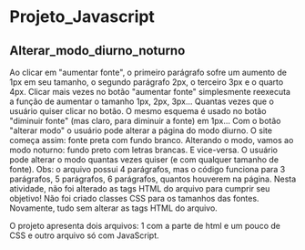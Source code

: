# Projeto_Javascript
 ## Alterar_modo_diurno_noturno

 Ao clicar em "aumentar fonte", o primeiro parágrafo sofre um aumento de 1px em seu tamanho, o segundo parágrafo 2px, o terceiro 3px e o quarto 4px. Clicar mais vezes no botão "aumentar fonte" simplesmente reexecuta a função de aumentar o tamanho 1px, 2px, 3px... Quantas vezes que o usuário quiser clicar no botão. O mesmo esquema é usado no botão "diminuir fonte" (mas claro, para diminuir a fonte) em 1px... Com o botão "alterar modo" o usuário pode alterar a página do modo diurno. O site começa assim: fonte preta com fundo branco. Alterando o modo, vamos ao modo noturno: fundo preto com letras brancas. E vice-versa. O usuário pode alterar o modo quantas vezes quiser (e com qualquer tamanho de fonte). Obs: o arquivo possui 4 parágrafos, mas o código funciona para 3 parágrafos, 5 parágrafos, 6 parágrafos, quantos houverem na página. Nesta atividade, não foi alterado as tags HTML do arquivo para cumprir seu objetivo! Não foi criado classes CSS para os tamanhos das fontes. Novamente, tudo sem alterar as tags HTML do arquivo.

O projeto apresenta dois arquivos: 1 com a parte de html e um pouco de CSS e outro arquivo só com JavaScript.
